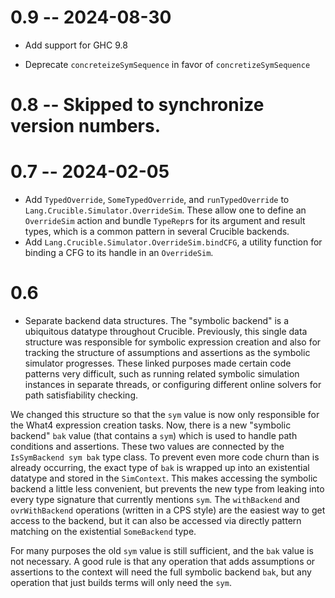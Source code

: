# 0.9 -- 2024-08-30

* Add support for GHC 9.8

* Deprecate `concreteizeSymSequence` in favor of `concretizeSymSequence`

# 0.8 -- Skipped to synchronize version numbers.

# 0.7 -- 2024-02-05

* Add `TypedOverride`, `SomeTypedOverride`, and `runTypedOverride` to
  `Lang.Crucible.Simulator.OverrideSim`. These allow one to define an
  `OverrideSim` action and bundle `TypeRepr`s for its argument and result
  types, which is a common pattern in several Crucible backends.
* Add `Lang.Crucible.Simulator.OverrideSim.bindCFG`, a utility function for
  binding a CFG to its handle in an `OverrideSim`.

# 0.6

* Separate backend data structures.  The "symbolic backend" is a
ubiquitous datatype throughout Crucible. Previously, this single
data structure was responsible for symbolic expression creation
and also for tracking the structure of assumptions and assertions
as the symbolic simulator progresses. These linked purposes made
certain code patterns very difficult, such as running related symbolic
simulation instances in separate threads, or configuring different
online solvers for path satisfiability checking.

We changed this structure so that the `sym` value is now only
responsible for the What4 expression creation tasks.  Now, there is a
new "symbolic backend" `bak` value (that contains a `sym`) which is
used to handle path conditions and assertions.  These two values are
connected by the `IsSymBackend sym bak` type class.  To prevent even
more code churn than is already occurring, the exact type of `bak` is
wrapped up into an existential datatype and stored in the
`SimContext`. This makes accessing the symbolic backend a little less
convenient, but prevents the new type from leaking into every type
signature that currently mentions `sym`.  The `withBackend`
and `ovrWithBackend` operations (written in a CPS style) are the
easiest way to get access to the backend, but it can also be accessed
via directly pattern matching on the existential `SomeBackend` type.

For many purposes the old `sym` value is still sufficient, and the
`bak` value is not necessary. A good rule is that any operation
that adds assumptions or assertions to the context will need
the full symbolic backend `bak`, but any operation that just
builds terms will only need the `sym`.
